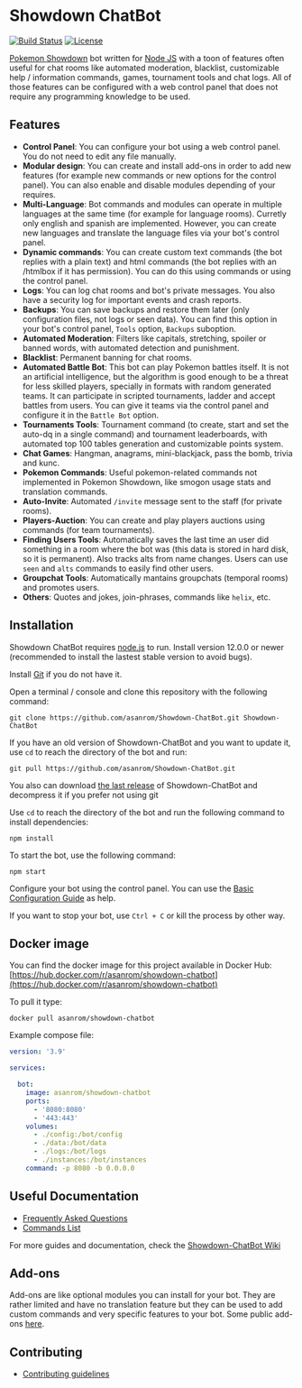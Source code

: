 Showdown ChatBot
====================

[![Build Status](https://travis-ci.org/asanrom/Showdown-ChatBot.svg)](https://travis-ci.org/asanrom/Showdown-ChatBot)
[![License](https://img.shields.io/badge/license-MIT-blue.svg?style=flat)](https://github.com/asanrom/Showdown-ChatBot/blob/master/LICENSE)

[Pokemon Showdown](https://github.com/Zarel/Pokemon-Showdown) bot written for [Node JS](http://nodejs.org/) with a toon of features often useful for chat rooms like automated moderation, blacklist, customizable help / information commands, games, tournament tools and chat logs. All of those features can be configured with a web control panel that does not require any programming knowledge to be used.

Features
------------

 - **Control Panel**: You can configure your bot using a web control panel. You do not need to edit any file manually.
 - **Modular design**: You can create and install add-ons in order to add new features (for example new commands or new options for the control panel). You can also enable and disable modules depending of your requires.
 - **Multi-Language**: Bot commands and modules can operate in multiple languages at the same time (for example for language rooms). Curretly only english and spanish are implemented. However, you can create new languages and translate the language files via your bot's control panel.
 - **Dynamic commands**: You can create custom text commands (the bot replies with a plain text) and html commands (the bot replies with an /htmlbox if it has permission). You can do this using commands or using the control panel.
 - **Logs**: You can log chat rooms and bot's private messages. You also have a security log for important events and crash reports.
 - **Backups**: You can save backups and restore them later (only configuration files, not logs or seen data). You can find this option in your bot's control panel, `Tools` option, `Backups` suboption.
 - **Automated Moderation**: Filters like capitals, stretching, spoiler or banned words, with automated detection and punishment.
 - **Blacklist**: Permanent banning for chat rooms.
 - **Automated Battle Bot**: This bot can play Pokemon battles itself. It is not an artificial intelligence, but the algorithm is good enough to be a threat for less skilled players, specially in formats with random generated teams. It can participate in scripted tournaments, ladder and accept battles from users. You can give it teams via the control panel and configure it in the `Battle Bot` option.
 - **Tournaments Tools**: Tournament command (to create, start and set the auto-dq in a single command) and tournament leaderboards, with automated top 100 tables generation and customizable points system.
 - **Chat Games**: Hangman, anagrams, mini-blackjack, pass the bomb, trivia and kunc.
 - **Pokemon Commands**: Useful pokemon-related commands not implemented in Pokemon Showdown, like smogon usage stats and translation commands.
 - **Auto-Invite**: Automated `/invite` message sent to the staff (for private rooms).
 - **Players-Auction**: You can create and play players auctions using commands (for team tournaments).
 - **Finding Users Tools**: Automatically saves the last time an user did something in a room where the bot was (this data is stored in hard disk, so it is permanent). Also tracks alts from name changes. Users can use `seen` and `alts` commands to easily find other users.
 - **Groupchat Tools**: Automatically mantains groupchats (temporal rooms) and promotes users.
 - **Others**: Quotes and jokes, join-phrases, commands like `helix`, etc.


Installation
------------

Showdown ChatBot requires [node.js](http://nodejs.org/) to run. Install version 12.0.0 or newer (recommended to install the lastest stable version to avoid bugs).

Install [Git](https://git-scm.com/) if you do not have it.

Open a terminal / console and clone this repository with the following command:
```
git clone https://github.com/asanrom/Showdown-ChatBot.git Showdown-ChatBot
```

If you have an old version of Showdown-ChatBot and you want to update it,  use `cd` to reach the directory of the bot and run:
```
git pull https://github.com/asanrom/Showdown-ChatBot.git
```

You also can download [the last release](https://github.com/asanrom/Showdown-ChatBot/releases) of Showdown-ChatBot and decompress it if you prefer not using git

Use `cd` to reach the directory of the bot and run the following command to install dependencies:
```
npm install
```

To start the bot, use the following command:
```
npm start
```

Configure your bot using the control panel. You can use the [Basic Configuration Guide](https://github.com/asanrom/Showdown-ChatBot/wiki/Basic-Configuration-Guide) as help.

If you want to stop your bot, use `Ctrl + C` or kill the process by other way.

Docker image
------------

You can find the docker image for this project available in Docker Hub: [https://hub.docker.com/r/asanrom/showdown-chatbot](https://hub.docker.com/r/asanrom/showdown-chatbot)

To pull it type:

```
docker pull asanrom/showdown-chatbot
```

Example compose file:

```yml
version: '3.9'

services:

  bot:
    image: asanrom/showdown-chatbot
    ports:
      - '8080:8080'
      - '443:443'
    volumes:
      - ./config:/bot/config
      - ./data:/bot/data
      - ./logs:/bot/logs
      - ./instances:/bot/instances
    command: -p 8080 -b 0.0.0.0
```

Useful Documentation
------------

 - [Frequently Asked Questions](https://github.com/asanrom/Showdown-ChatBot/wiki/Frequently-Asked-Questions)
 - [Commands List](https://github.com/asanrom/Showdown-ChatBot/wiki/Commands-List)

For more guides and documentation, check the [Showdown-ChatBot Wiki](https://github.com/asanrom/Showdown-ChatBot/wiki)


Add-ons
------------

Add-ons are like optional modules you can install for your bot. They are rather limited and have no translation feature but they can be used to add custom commands and very specific features to your bot. Some public add-ons [here](https://github.com/asanrom/Showdown-ChatBot/wiki#add-ons).

Contributing
------------

 - [Contributing guidelines](https://github.com/asanrom/Showdown-ChatBot/blob/master/CONTRIBUTING.md)
